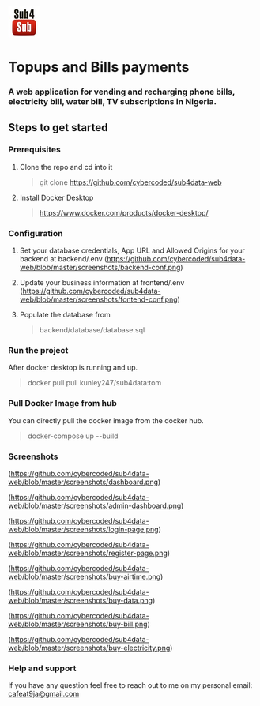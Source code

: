 ![Sub4Data Logo](https://github.com/cybercoded/sub4data-web/blob/master/screenshots/logo.jpg)

# Topups and Bills payments
### A web application for vending and recharging phone bills, electricity bill, water bill, TV subscriptions in Nigeria. 


## Steps to get started

### Prerequisites 
1.  Clone the repo and cd into it
    > git clone https://github.com/cybercoded/sub4data-web
    
1.  Install Docker Desktop
    > https://www.docker.com/products/docker-desktop/ 

### Configuration 
1.  Set your database credentials, App URL and Allowed Origins for your backend at backend/.env
    (https://github.com/cybercoded/sub4data-web/blob/master/screenshots/backend-conf.png)

1.  Update your business information at frontend/.env
    (https://github.com/cybercoded/sub4data-web/blob/master/screenshots/fontend-conf.png)

1.  Populate the database from 
    > backend/database/database.sql

### Run the project 

After docker desktop is running and up.
> docker pull pull kunley247/sub4data:tom


### Pull Docker Image from hub 
You can directly pull the docker image from the docker hub.
> docker-compose up --build

### Screenshots
(https://github.com/cybercoded/sub4data-web/blob/master/screenshots/dashboard.png)

(https://github.com/cybercoded/sub4data-web/blob/master/screenshots/admin-dashboard.png)

(https://github.com/cybercoded/sub4data-web/blob/master/screenshots/login-page.png)

(https://github.com/cybercoded/sub4data-web/blob/master/screenshots/register-page.png)

(https://github.com/cybercoded/sub4data-web/blob/master/screenshots/buy-airtime.png)

(https://github.com/cybercoded/sub4data-web/blob/master/screenshots/buy-data.png)

(https://github.com/cybercoded/sub4data-web/blob/master/screenshots/buy-bill.png)

(https://github.com/cybercoded/sub4data-web/blob/master/screenshots/buy-electricity.png)

### Help and support
If you have any question feel free to reach out to me on my personal email: cafeat9ja@gmail.com
